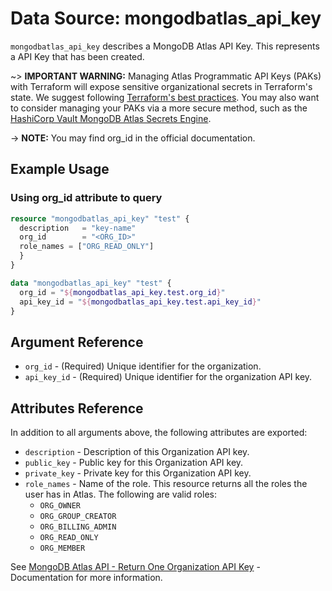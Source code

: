 # Data Source: mongodbatlas_api_key

`mongodbatlas_api_key` describes a MongoDB Atlas API Key. This represents a API Key that has been created.

~> **IMPORTANT WARNING:** Managing Atlas Programmatic API Keys (PAKs) with Terraform will expose sensitive organizational secrets in Terraform's state. We suggest following [Terraform's best practices](https://developer.hashicorp.com/terraform/language/state/sensitive-data). You may also want to consider managing your PAKs via a more secure method, such as the [HashiCorp Vault MongoDB Atlas Secrets Engine](https://developer.hashicorp.com/vault/docs/secrets/mongodbatlas).

-> **NOTE:** You may find org_id in the official documentation.

## Example Usage

### Using org_id attribute to query
```terraform
resource "mongodbatlas_api_key" "test" {
  description   = "key-name"
  org_id        = "<ORG_ID>"
  role_names = ["ORG_READ_ONLY"]
  }
}

data "mongodbatlas_api_key" "test" {
  org_id = "${mongodbatlas_api_key.test.org_id}"
  api_key_id = "${mongodbatlas_api_key.test.api_key_id}"
}
```

## Argument Reference

* `org_id` - (Required) Unique identifier for the organization.
* `api_key_id` - (Required) Unique identifier for the organization API key.

## Attributes Reference

In addition to all arguments above, the following attributes are exported:

* `description` - Description of this Organization API key.
* `public_key` - Public key for this Organization API key.
* `private_key` - Private key for this Organization API key.
* `role_names` - Name of the role. This resource returns all the roles the user has in Atlas.
The following are valid roles:
  * `ORG_OWNER`
  * `ORG_GROUP_CREATOR`
  * `ORG_BILLING_ADMIN`
  * `ORG_READ_ONLY`
  * `ORG_MEMBER`
    
See [MongoDB Atlas API - Return One Organization API Key](https://www.mongodb.com/docs/atlas/reference/api-resources-spec/#tag/Programmatic-API-Keys/operation/getApiKey) - Documentation for more information.
